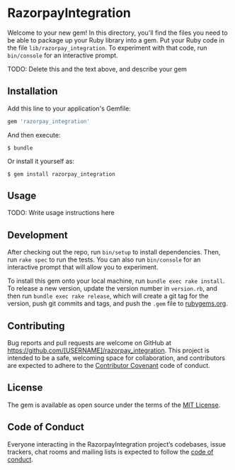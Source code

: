 # RazorpayIntegration

Welcome to your new gem! In this directory, you'll find the files you need to be able to package up your Ruby library into a gem. Put your Ruby code in the file `lib/razorpay_integration`. To experiment with that code, run `bin/console` for an interactive prompt.

TODO: Delete this and the text above, and describe your gem

## Installation

Add this line to your application's Gemfile:

```ruby
gem 'razorpay_integration'
```

And then execute:

    $ bundle

Or install it yourself as:

    $ gem install razorpay_integration

## Usage

TODO: Write usage instructions here

## Development

After checking out the repo, run `bin/setup` to install dependencies. Then, run `rake spec` to run the tests. You can also run `bin/console` for an interactive prompt that will allow you to experiment.

To install this gem onto your local machine, run `bundle exec rake install`. To release a new version, update the version number in `version.rb`, and then run `bundle exec rake release`, which will create a git tag for the version, push git commits and tags, and push the `.gem` file to [rubygems.org](https://rubygems.org).

## Contributing

Bug reports and pull requests are welcome on GitHub at https://github.com/[USERNAME]/razorpay_integration. This project is intended to be a safe, welcoming space for collaboration, and contributors are expected to adhere to the [Contributor Covenant](http://contributor-covenant.org) code of conduct.

## License

The gem is available as open source under the terms of the [MIT License](https://opensource.org/licenses/MIT).

## Code of Conduct

Everyone interacting in the RazorpayIntegration project’s codebases, issue trackers, chat rooms and mailing lists is expected to follow the [code of conduct](https://github.com/[USERNAME]/razorpay_integration/blob/master/CODE_OF_CONDUCT.md).
